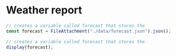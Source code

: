 # Weather report


```js
// creates a variable called forecast that stores the 
const forecast = FileAttachment("./data/forecast.json").json();
```


```js
// creates a variable called forecast that stores the 
display(forecast);
```